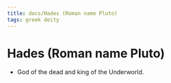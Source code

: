 ```yaml
---
title: docs/Hades (Roman name Pluto)
tags: greek deity
---
```


# Hades (Roman name Pluto) 
- God of the dead and king of the Underworld.